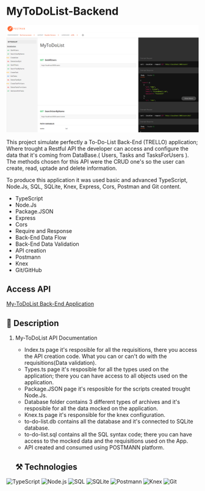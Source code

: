 # MyToDoList-Backend

![preview](./readme-pic.png)


This project simulate perfectly a To-Do-List Back-End (TRELLO) application; Where trought a Restful API the developer can access and configure the data that it's coming from DataBase.( Users, Tasks and TasksForUsers ). The methods chosen for this API were the CRUD one's so the user can create, read, uptade and delete information.

To produce this application it was used basic and advanced TypeScript, Node.Js, SQL, SQLite, Knex, Express, Cors, Postman and Git content.

- TypeScript
- Node.Js
- Package.JSON
- Express
- Cors
- Require and Response
- Back-End Data Flow
- Back-End Data Validation
- API creation
- Postmann
- Knex
- Git/GitHub

## Access API
[My-ToDoList Back-End Application](https://documenter.getpostman.com/view/24461072/2s8ZDeSJWB)

## 📄 Description
1. My-ToDoList API Documentation
    - Index.ts page it's resposible for all the requisitions, there you access the API creation code. What you can or can't do with the requisitions(Data validation).
    - Types.ts page it's resposible for all the types used on the application; there you can have access to all objects used on the application.
    - Package.JSON page it's resposible for the scripts created trought Node.Js.
    - Database folder contains 3 different types of archives and it's resposible for all the data mocked on the application.
    - Knex.ts page it's responsible for the knex configuration.
    - to-do-list.db contains all the database and it's connected to SQLite database.
    - to-do-list.sql contains all the SQL syntax code; there you can have access to the mocked data and the requisitions used on the App.
    - API created and consumed using POSTMANN platform.

    ## ⚒️ Technologies

![TypeScript](https://img.shields.io/badge/TypeScript-1572B6?style=for-the-badge&logo=TypeScript&logoColor=white)
![Node.js](https://img.shields.io/badge/Nodejs5-E34F26?style=for-the-badge&logo=Nodejs5&logoColor=white)
![SQL](https://img.shields.io/badge/SQL-blue?style=for-the-badge&logo=SQL&logoColor=white)
![SQLite](https://img.shields.io/badge/SQLite-critical?style=for-the-badge&logo=SQLite&logoColor=white)
![Postmann](https://img.shields.io/badge/Postmann-323330?style=for-the-badge&logo=Postmann&logoColor=F7DF1E)
![Knex](https://img.shields.io/badge/Knex-important?style=for-the-badge&logo=Knex&logoColor=F7DF1E)
![Git](https://img.shields.io/badge/Git-171515?style=for-the-badge&logo=Git&logoColor=white)
